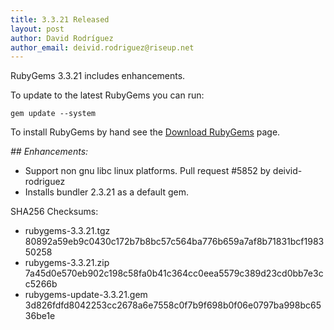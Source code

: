```yaml
---
title: 3.3.21 Released
layout: post
author: David Rodríguez
author_email: deivid.rodriguez@riseup.net
---
```


RubyGems 3.3.21 includes enhancements.

To update to the latest RubyGems you can run:

    gem update --system

To install RubyGems by hand see the [Download RubyGems][download] page.


_## Enhancements:_

* Support non gnu libc linux platforms. Pull request #5852 by
  deivid-rodriguez
* Installs bundler 2.3.21 as a default gem.


SHA256 Checksums:

* rubygems-3.3.21.tgz  
  80892a59eb9c0430c172b7b8bc57c564ba776b659a7af8b71831bcf198350258
* rubygems-3.3.21.zip  
  7a45d0e570eb902c198c58fa0b41c364cc0eea5579c389d23cd0bb7e3cc5266b
* rubygems-update-3.3.21.gem  
  3d826fdfd8042253cc2678a6e7558c0f7b9f698b0f06e0797ba998bc6536be1e


[download]: https://rubygems.org/pages/download

